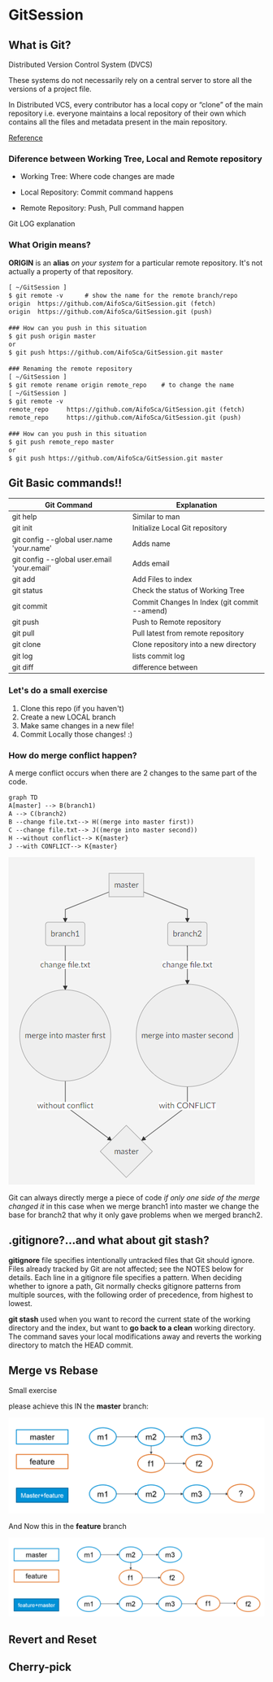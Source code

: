 
# GitSession

## What is Git?

Distributed Version Control System (DVCS)

These systems do not necessarily rely on a central server to store all the versions of a project file.

In Distributed VCS, every contributor has a local copy or “clone” of the main repository i.e. everyone maintains a local repository of their own which contains all the files and metadata present in the main repository.

[Reference](https://www.quora.com/What-is-Git-and-why-should-I-use-it)

### Diference between Working Tree, Local and Remote repository

- Working Tree: Where code changes are made

- Local Repository: Commit command happens

- Remote Repository: Push, Pull command happen

Git LOG explanation

### What Origin means?

**ORIGIN**  is an **alias**  *_on your system_* for a particular remote repository. It's not actually a property of that repository.

    [ ~/GitSession ]
    $ git remote -v      # show the name for the remote branch/repo
    origin  https://github.com/AifoSca/GitSession.git (fetch)
    origin  https://github.com/AifoSca/GitSession.git (push)

    ### How can you push in this situation
    $ git push origin master 
    or
    $ git push https://github.com/AifoSca/GitSession.git master

    ### Renaming the remote repository
    [ ~/GitSession ]
    $ git remote rename origin remote_repo    # to change the name
    [ ~/GitSession ]
    $ git remote -v
    remote_repo     https://github.com/AifoSca/GitSession.git (fetch)
    remote_repo     https://github.com/AifoSca/GitSession.git (push)
    
    ### How can you push in this situation
    $ git push remote_repo master
    or
    $ git push https://github.com/AifoSca/GitSession.git master


## Git Basic commands!!
| Git Command | 	Explanation											    |
| --------   |--------------------------------------------------------------|
| git help <command>| Similar to man                                        |
| git init   | 	 Initialize Local Git repository                            |
| git config  --global user.name 'your.name' | 	Adds name   |
| git config --global user.email 'your.email' |	Adds email |
| git add	 | Add Files to index |
| git status |	Check the status of Working Tree|
| git commit |	Commit Changes In Index (git commit --amend) |
| git push	 | Push to Remote repository  |
| git pull	 | Pull latest from remote repository |
| git clone	 | Clone repository into a new directory |
| git log    | lists commit log |
| git diff 	 | difference between |

### Let's do a small exercise 

 1. Clone this repo (if you haven't)
 2. Create a new LOCAL branch
 3. Make same changes in a new file!
 4. Commit Locally those changes! :)
 
### How do merge conflict happen?

A merge conflict occurs when there are 2 changes to the same part of the code.

```mermaid
graph TD
A[master] --> B(branch1)
A --> C(branch2)
B --change file.txt--> H((merge into master first))
C --change file.txt--> J((merge into master second))
H --without conflict--> K{master}
J --with CONFLICT--> K{master}
```
![diagram](conflit.png)

Git can always directly merge a piece of code _if only one side of the merge changed it_ in this case when we merge branch1 into master we change the base for branch2 that why it only gave problems when we merged branch2.

## .gitignore?...and what about git stash?

**gitignore** file specifies intentionally untracked files that Git should ignore. Files already tracked by Git are not affected; see the NOTES below for details.
Each line in a gitignore file specifies a pattern. When deciding whether to ignore a path, Git normally checks gitignore patterns from multiple sources, with the following order of precedence, from highest to lowest.

**git stash** used when you want to record the current state of the working directory and the index, but want to **go back to a clean** working directory. The command saves your local modifications away and reverts the working directory to match the HEAD commit.


## Merge vs Rebase

Small exercise

please achieve this IN the **master** branch:


![diagram](merge_squash.png)

And Now this in the **feature** branch


![diagram](rebase.png)

## Revert and Reset

## Cherry-pick
